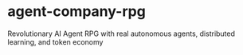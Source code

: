 # agent-company-rpg
Revolutionary AI Agent RPG with real autonomous agents, distributed learning, and token economy
